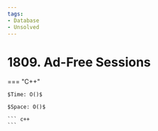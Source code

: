 ```yaml
---
tags:
- Database
- Unsolved
---
```



# 1809. Ad-Free Sessions

=== "C++"

    $Time: O()$

    $Space: O()$

    ``` c++
    ```